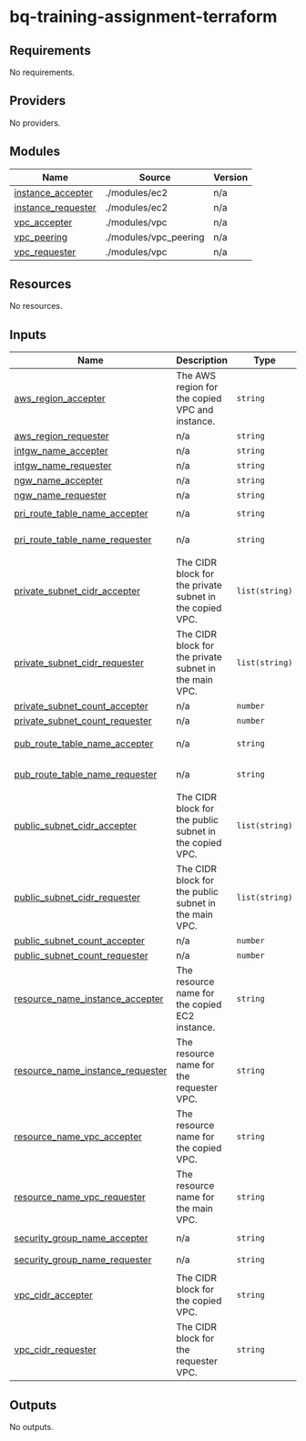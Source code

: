 # bq-training-assignment-terraform

<!-- BEGINNING OF PRE-COMMIT-TERRAFORM DOCS HOOK -->
## Requirements

No requirements.

## Providers

No providers.

## Modules

| Name | Source | Version |
|------|--------|---------|
| <a name="module_instance_accepter"></a> [instance\_accepter](#module\_instance\_accepter) | ./modules/ec2 | n/a |
| <a name="module_instance_requester"></a> [instance\_requester](#module\_instance\_requester) | ./modules/ec2 | n/a |
| <a name="module_vpc_accepter"></a> [vpc\_accepter](#module\_vpc\_accepter) | ./modules/vpc | n/a |
| <a name="module_vpc_peering"></a> [vpc\_peering](#module\_vpc\_peering) | ./modules/vpc_peering | n/a |
| <a name="module_vpc_requester"></a> [vpc\_requester](#module\_vpc\_requester) | ./modules/vpc | n/a |

## Resources

No resources.

## Inputs

| Name | Description | Type | Default | Required |
|------|-------------|------|---------|:--------:|
| <a name="input_aws_region_accepter"></a> [aws\_region\_accepter](#input\_aws\_region\_accepter) | The AWS region for the copied VPC and instance. | `string` | `"us-east-2"` | no |
| <a name="input_aws_region_requester"></a> [aws\_region\_requester](#input\_aws\_region\_requester) | n/a | `string` | `"us-east-1"` | no |
| <a name="input_intgw_name_accepter"></a> [intgw\_name\_accepter](#input\_intgw\_name\_accepter) | n/a | `string` | `"igw-accepter"` | no |
| <a name="input_intgw_name_requester"></a> [intgw\_name\_requester](#input\_intgw\_name\_requester) | n/a | `string` | `"igw-requester"` | no |
| <a name="input_ngw_name_accepter"></a> [ngw\_name\_accepter](#input\_ngw\_name\_accepter) | n/a | `string` | `"ngw-accepter"` | no |
| <a name="input_ngw_name_requester"></a> [ngw\_name\_requester](#input\_ngw\_name\_requester) | n/a | `string` | `"ngw-requester"` | no |
| <a name="input_pri_route_table_name_accepter"></a> [pri\_route\_table\_name\_accepter](#input\_pri\_route\_table\_name\_accepter) | n/a | `string` | `"private-route-table-accepter"` | no |
| <a name="input_pri_route_table_name_requester"></a> [pri\_route\_table\_name\_requester](#input\_pri\_route\_table\_name\_requester) | n/a | `string` | `"private-route-table-requester"` | no |
| <a name="input_private_subnet_cidr_accepter"></a> [private\_subnet\_cidr\_accepter](#input\_private\_subnet\_cidr\_accepter) | The CIDR block for the private subnet in the copied VPC. | `list(string)` | <pre>[<br/>  "10.20.0.0/20"<br/>]</pre> | no |
| <a name="input_private_subnet_cidr_requester"></a> [private\_subnet\_cidr\_requester](#input\_private\_subnet\_cidr\_requester) | The CIDR block for the private subnet in the main VPC. | `list(string)` | <pre>[<br/>  "10.10.0.0/20"<br/>]</pre> | no |
| <a name="input_private_subnet_count_accepter"></a> [private\_subnet\_count\_accepter](#input\_private\_subnet\_count\_accepter) | n/a | `number` | `2` | no |
| <a name="input_private_subnet_count_requester"></a> [private\_subnet\_count\_requester](#input\_private\_subnet\_count\_requester) | n/a | `number` | `2` | no |
| <a name="input_pub_route_table_name_accepter"></a> [pub\_route\_table\_name\_accepter](#input\_pub\_route\_table\_name\_accepter) | n/a | `string` | `"public-route_table-accepter"` | no |
| <a name="input_pub_route_table_name_requester"></a> [pub\_route\_table\_name\_requester](#input\_pub\_route\_table\_name\_requester) | n/a | `string` | `"public-route-table-requester"` | no |
| <a name="input_public_subnet_cidr_accepter"></a> [public\_subnet\_cidr\_accepter](#input\_public\_subnet\_cidr\_accepter) | The CIDR block for the public subnet in the copied VPC. | `list(string)` | <pre>[<br/>  "10.20.16.0/20"<br/>]</pre> | no |
| <a name="input_public_subnet_cidr_requester"></a> [public\_subnet\_cidr\_requester](#input\_public\_subnet\_cidr\_requester) | The CIDR block for the public subnet in the main VPC. | `list(string)` | <pre>[<br/>  "10.10.16.0/20"<br/>]</pre> | no |
| <a name="input_public_subnet_count_accepter"></a> [public\_subnet\_count\_accepter](#input\_public\_subnet\_count\_accepter) | n/a | `number` | `2` | no |
| <a name="input_public_subnet_count_requester"></a> [public\_subnet\_count\_requester](#input\_public\_subnet\_count\_requester) | n/a | `number` | `2` | no |
| <a name="input_resource_name_instance_accepter"></a> [resource\_name\_instance\_accepter](#input\_resource\_name\_instance\_accepter) | The resource name for the copied EC2 instance. | `string` | `"instance-accepter"` | no |
| <a name="input_resource_name_instance_requester"></a> [resource\_name\_instance\_requester](#input\_resource\_name\_instance\_requester) | The resource name for the requester VPC. | `string` | `"instance-requester"` | no |
| <a name="input_resource_name_vpc_accepter"></a> [resource\_name\_vpc\_accepter](#input\_resource\_name\_vpc\_accepter) | The resource name for the copied VPC. | `string` | `"vpc-accepter"` | no |
| <a name="input_resource_name_vpc_requester"></a> [resource\_name\_vpc\_requester](#input\_resource\_name\_vpc\_requester) | The resource name for the main VPC. | `string` | `"vpc-requester"` | no |
| <a name="input_security_group_name_accepter"></a> [security\_group\_name\_accepter](#input\_security\_group\_name\_accepter) | n/a | `string` | `"instance-accepter-sg"` | no |
| <a name="input_security_group_name_requester"></a> [security\_group\_name\_requester](#input\_security\_group\_name\_requester) | n/a | `string` | `"instance-requester-sg"` | no |
| <a name="input_vpc_cidr_accepter"></a> [vpc\_cidr\_accepter](#input\_vpc\_cidr\_accepter) | The CIDR block for the copied VPC. | `string` | `"10.20.0.0/16"` | no |
| <a name="input_vpc_cidr_requester"></a> [vpc\_cidr\_requester](#input\_vpc\_cidr\_requester) | The CIDR block for the requester VPC. | `string` | `"10.10.0.0/16"` | no |

## Outputs

No outputs.
<!-- END OF PRE-COMMIT-TERRAFORM DOCS HOOK -->
